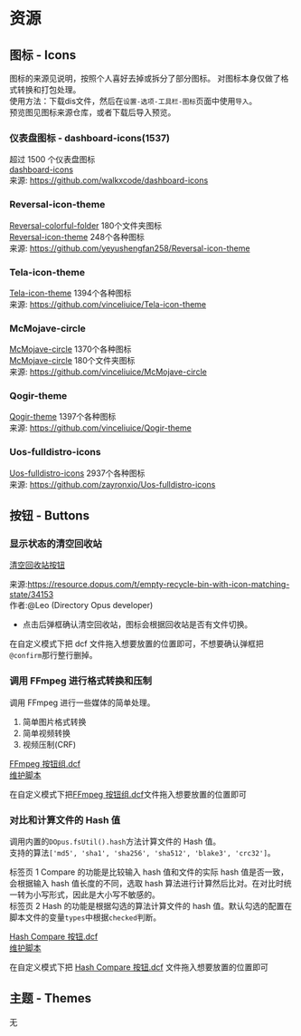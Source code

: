 # 资源

## 图标 - Icons
图标的来源见说明，按照个人喜好去掉或拆分了部分图标。
对图标本身仅做了格式转换和打包处理。  
使用方法：下载dis文件，然后在`设置-选项-工具栏-图标`页面中使用`导入`。  
预览图见图标来源仓库，或者下载后导入预览。
### 仪表盘图标 - dashboard-icons(1537)

超过 1500 个仪表盘图标  
[dashboard-icons](icons/Dashboard%20Icons%20v93ab09f.dis)  
来源: https://github.com/walkxcode/dashboard-icons  

### Reversal-icon-theme

[Reversal-colorful-folder](icons/Reversal-colorful-folder.dis) 180个文件夹图标  
[Reversal-icon-theme](icons/Reversal-icon-theme.dis) 248个各种图标  
来源: https://github.com/yeyushengfan258/Reversal-icon-theme  

### Tela-icon-theme
[Tela-icon-theme](icons/Tela-icon-theme.dis) 1394个各种图标  
来源: https://github.com/vinceliuice/Tela-icon-theme

### McMojave-circle
[McMojave-circle](icons/McMojave-circle.dis) 1370个各种图标  
[McMojave-circle](icons/McMojave-colorful-folder.dis) 180个文件夹图标  
来源: https://github.com/vinceliuice/McMojave-circle  

### Qogir-theme
[Qogir-theme](icons/Qogir-icon-theme.dis) 1397个各种图标  
来源: https://github.com/vinceliuice/Qogir-theme  

### Uos-fulldistro-icons
[Uos-fulldistro-icons](icons/Uos-fulldistro-icons.dis) 2937个各种图标  
来源: https://github.com/zayronxio/Uos-fulldistro-icons

## 按钮 - Buttons

### 显示状态的清空回收站

[清空回收站按钮](buttons/清空回收站.dcf)

来源:https://resource.dopus.com/t/empty-recycle-bin-with-icon-matching-state/34153  
作者:@Leo (Directory Opus developer)

- 点击后弹框确认清空回收站，图标会根据回收站是否有文件切换。

在自定义模式下把 dcf 文件拖入想要放置的位置即可，不想要确认弹框把`@confirm`那行整行删掉。

### 调用 FFmpeg 进行格式转换和压制

调用 FFmpeg 进行一些媒体的简单处理。

1. 简单图片格式转换
2. 简单视频转换
3. 视频压制(CRF)

[FFmpeg 按钮组.dcf](buttons/FFmpeg.dcf)  
[维护脚本](script/FFMpegInvoke.js)

在自定义模式下把[FFmpeg 按钮组.dcf](FFmpeg.dcf)文件拖入想要放置的位置即可

### 对比和计算文件的 Hash 值

调用内置的`DOpus.fsUtil().hash`方法计算文件的 Hash 值。  
支持的算法`['md5', 'sha1', 'sha256', 'sha512', 'blake3', 'crc32']`。

标签页 1 Compare 的功能是比较输入 hash 值和文件的实际 hash 值是否一致，会根据输入 hash 值长度的不同，选取 hash 算法进行计算然后比对。在对比时统一转为小写形式，因此是大小写不敏感的。  
标签页 2 Hash 的功能是根据勾选的算法计算文件的 hash 值。默认勾选的配置在脚本文件的变量`types`中根据`checked`判断。

[Hash Compare 按钮.dcf](buttons/Hash%20Compare.dcf)  
[维护脚本](script/FileHashCompare.js)

在自定义模式下把 [Hash Compare 按钮.dcf](Hash%20Compare.dcf) 文件拖入想要放置的位置即可

## 主题 - Themes

无
